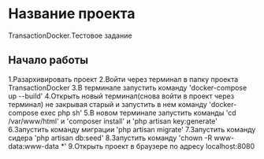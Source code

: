 # Название проекта

TransactionDocker.Тестовое задание

## Начало работы

1.Разархивировать проект
2.Войти через терминал в  папку проекта TransactionDocker
3.В терминале  запустить команду 'docker-compose up --build'
4.Открыть новый терминал(снова войти в проект через терминал) не закрывая  старый  и запустить в  нем  команду 'docker-compose exec php sh'
5.В новом терминале запустить команды  'cd /var/www/html'  и 'composer install' и 'php artisan key:generate'
6.Запустить команду  миграции 'php artisan migrate'
7.Запустить команду сидера 'php artisan db:seed'
8.Запустить команду 'chown -R www-data:www-data *'
9.Открыть проект в браузере по адресу localhost:8080




